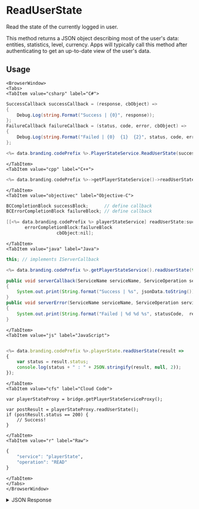 # ReadUserState

Read the state of the currently logged in user.

This method returns a JSON object describing most of the user's data: entities, statistics, level, currency. Apps will typically call this method after authenticating to get an up-to-date view of the user's data.

<PartialServop service_name="playerState" operation_name="READ" />

## Usage

```mdx-code-block
<BrowserWindow>
<Tabs>
<TabItem value="csharp" label="C#">
```

```csharp
SuccessCallback successCallback = (response, cbObject) =>
{
    Debug.Log(string.Format("Success | {0}", response));
};
FailureCallback failureCallback = (status, code, error, cbObject) =>
{
    Debug.Log(string.Format("Failed | {0}  {1}  {2}", status, code, error));
};

<%= data.branding.codePrefix %>.PlayerStateService.ReadUserState(successCallback, failureCallback);
```

```mdx-code-block
</TabItem>
<TabItem value="cpp" label="C++">
```

```cpp
<%= data.branding.codePrefix %>->getPlayerStateService()->readUserState(this);
```

```mdx-code-block
</TabItem>
<TabItem value="objectivec" label="Objective-C">
```

```objectivec
BCCompletionBlock successBlock;      // define callback
BCErrorCompletionBlock failureBlock; // define callback

[[<%= data.branding.codePrefix %> playerStateService] readUserState:successBlock
       errorCompletionBlock:failureBlock
                   cbObject:nil];
```

```mdx-code-block
</TabItem>
<TabItem value="java" label="Java">
```

```java
this; // implements IServerCallback

<%= data.branding.codePrefix %>.getPlayerStateService().readUserState(this);

public void serverCallback(ServiceName serviceName, ServiceOperation serviceOperation, JSONObject jsonData)
{
    System.out.print(String.format("Success | %s", jsonData.toString()));
}
public void serverError(ServiceName serviceName, ServiceOperation serviceOperation, int statusCode, int reasonCode, String jsonError)
{
    System.out.print(String.format("Failed | %d %d %s", statusCode,  reasonCode, jsonError.toString()));
}
```

```mdx-code-block
</TabItem>
<TabItem value="js" label="JavaScript">
```

```javascript

<%= data.branding.codePrefix %>.playerState.readUserState(result =>
{
	var status = result.status;
	console.log(status + " : " + JSON.stringify(result, null, 2));
});
```

```mdx-code-block
</TabItem>
<TabItem value="cfs" label="Cloud Code">
```

```cfscript
var playerStateProxy = bridge.getPlayerStateServiceProxy();

var postResult = playerStateProxy.readUserState();
if (postResult.status == 200) {
    // Success!
}
```

```mdx-code-block
</TabItem>
<TabItem value="r" label="Raw">
```

```r
{
	"service": "playerState",
	"operation": "READ"
}
```

```mdx-code-block
</TabItem>
</Tabs>
</BrowserWindow>
```

<details>
<summary>JSON Response</summary>

```json
{
	"status": 200,
	"data": {
		"vcPurchased": 0,
		"experiencePoints": 100,
		"refundCount": 0,
		"server_time": 1484932358724,
		"experienceLevel": 0,
		"currency": {
			"credits": {
				"purchased": 0,
				"balance": 12212,
				"consumed": 133,
				"awarded": 12345
			}
		},
		"statistics": {
			"TestStat": 0,
			"TestStat2": 0
		},
		"abTestingId": 8,
		"id": "323ce861-b749-4ce4-a57a-175232e21b5d",
		"createdAt": 1459439058035,
		"profileId": "323ce861-b749-4ce4-a57a-175232e21b5d",
		"isTester": false,
		"xpCapped": false,
		"sent_events": [],
		"timeZoneOffset": -5,
		"playerName": "",
		"vcClaimed": 0,
		"parentProfileId": null,
		"countryCode": "CA",
		"loginCount": 107,
		"emailAddress": "bradleyh@bitheads.com",
		"peerProfileIds": {
			"peerapp": {
				"profileId": "65fad6a7-1bb7-4ac1-8b8b-59671a81a9ce"
			}
		},
		"previousLogin": 1484061296282,
		"incoming_events": [],
		"peerCurrency": {
			"peerapp": {
				"gold": {
					"purchased": 0,
					"balance": 343,
					"consumed": 0,
					"awarded": 343
				}
			}
		},
		"lastLogin": 1484932342834,
		"languageCode": "en",
		"pictureUrl": null,
		"amountSpent": 0
	}
}
```
</details>

